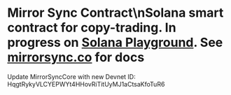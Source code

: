 # Mirror Sync Contract\nSolana smart contract for copy-trading. In progress on [Solana Playground](https://beta.solpg.io). See [mirrorsync.co](link) for docs
Update MirrorSyncCore with new Devnet ID: HqgtRykyVLCYEPWYt4HHovRiTitUyMJ1aCtsaKfoTuR6
